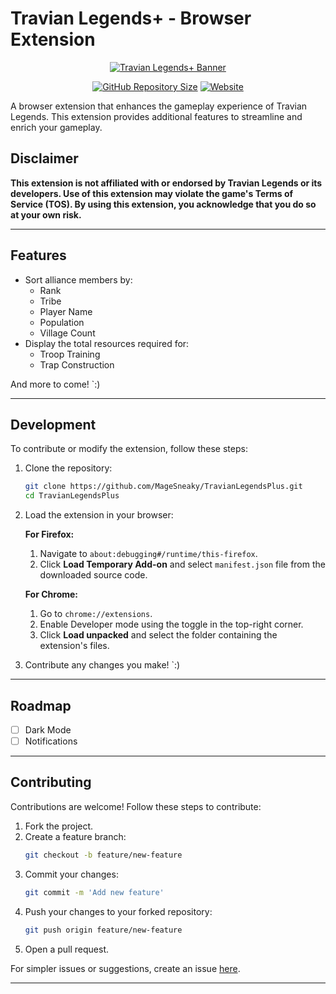 # Travian Legends+ - Browser Extension

<p align="center">
  <a href="https://sneaky.pink">
    <img src="https://sneaky.pink/images/travianlegendsplusbanner.png" alt="Travian Legends+ Banner">
  </a>
</p>

<p align="center">
  <a href="https://github.com/MageSneaky/TravianLegendsPlus"><img alt="GitHub Repository Size" src="https://img.shields.io/github/repo-size/MageSneaky/TravianLegendsPlus?label=Repo%20Size&logo=github&logoColor=black&labelColor=pink&style=for-the-badge&color=pink"></a>
  <a href="https://sneaky.pink"><img alt="Website" src="https://img.shields.io/badge/sneaky.pink-Visit?style=for-the-badge&color=pink"></a>
</p>

A browser extension that enhances the gameplay experience of Travian Legends. This extension provides additional features to streamline and enrich your gameplay.

## Disclaimer

**This extension is not affiliated with or endorsed by Travian Legends or its developers. Use of this extension may violate the game's Terms of Service (TOS). By using this extension, you acknowledge that you do so at your own risk.**

---

## Features
- Sort alliance members by:
  - Rank
  - Tribe
  - Player Name
  - Population
  - Village Count
- Display the total resources required for:
  - Troop Training
  - Trap Construction

And more to come! `:)

---

## Development

To contribute or modify the extension, follow these steps:

1. Clone the repository:
   ```bash
   git clone https://github.com/MageSneaky/TravianLegendsPlus.git
   cd TravianLegendsPlus
   ```

2. Load the extension in your browser:

   **For Firefox:**
   1. Navigate to `about:debugging#/runtime/this-firefox`.
   2. Click **Load Temporary Add-on** and select `manifest.json` file from the downloaded source code.

   **For Chrome:**
   1. Go to `chrome://extensions`.
   2. Enable Developer mode using the toggle in the top-right corner.
   3. Click **Load unpacked** and select the folder containing the extension's files.

3. Contribute any changes you make! `:)

---

## Roadmap
- [ ] Dark Mode
- [ ] Notifications

---

## Contributing
Contributions are welcome! Follow these steps to contribute:

1. Fork the project.
2. Create a feature branch:
   ```bash
   git checkout -b feature/new-feature
   ```
3. Commit your changes:
   ```bash
   git commit -m 'Add new feature'
   ```
4. Push your changes to your forked repository:
   ```bash
   git push origin feature/new-feature
   ```
5. Open a pull request.

For simpler issues or suggestions, create an issue [here](https://github.com/MageSneaky/TravianLegendsPlus/issues).

---
